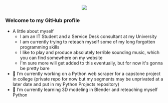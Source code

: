 <p align="center">
  <img src="https://user-images.githubusercontent.com/26153935/134444724-bbfdaf65-8adf-4f68-9e5a-48fb8ddeffa9.gif" />
</p>

### Welcome to my GitHub profile
- A little about myself
	- I am an IT Student and a Service Desk consultant at my University
	- I am currently trying to reteach myself some of my long forgotten programming skills
	- I like to play and produce absolutely terrible sounding music, which you can find somewhere on my website
	- I'm sure more will get added to this eventually, but for now it's gonna be pretty bare
- 🔭 I’m currently working on a Python web scraper for a capstone project in college (private repo for now but my segments may be unprivated at a later date and put in my Python Projects repository)
- 🌱 I’m currently learning 3D modeling in Blender and reteaching myself Python

<!--
**kcas3/kcas3** is a ✨ _special_ ✨ repository because its `README.md` (this file) appears on your GitHub profile.

Here are some ideas to get you started:

- 🔭 I’m currently working on ...
- 🌱 I’m currently learning ...
- 👯 I’m looking to collaborate on ...
- 🤔 I’m looking for help with ...
- 💬 Ask me about ...
- 📫 How to reach me: ...
- 😄 Pronouns: ...
- ⚡ Fun fact: ...
-->
